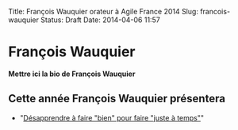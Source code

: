 Title: François Wauquier orateur à Agile France 2014 
Slug: francois-wauquier
Status: Draft
Date: 2014-04-06 11:57

# François Wauquier

**Mettre ici la bio de François Wauquier**
## Cette année François Wauquier présentera

* "[Désapprendre à faire "bien" pour faire "juste à temps"](../sessions/desapprendre-a-faire-bien-pour-faire-juste-a-temps.html)"


